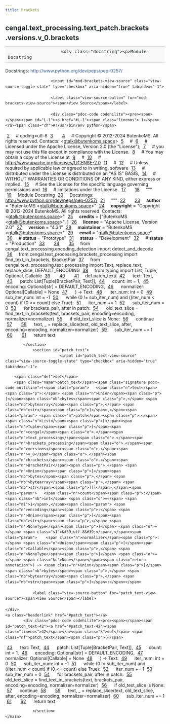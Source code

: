 ```yaml
---
title: brackets
---
```


<div>
    <main class="pdoc">
            <section class="module-info">
                    <h1 class="modulename">
cengal<wbr>.text_processing<wbr>.text_patch<wbr>.brackets<wbr>.versions<wbr>.v_0<wbr>.brackets    </h1>

                        <div class="docstring"><p>Module Docstring
Docstrings: <a href="http://www.python.org/dev/peps/pep-0257/">http://www.python.org/dev/peps/pep-0257/</a></p>
</div>

                        <input id="mod-brackets-view-source" class="view-source-toggle-state" type="checkbox" aria-hidden="true" tabindex="-1">

                        <label class="view-source-button" for="mod-brackets-view-source"><span>View Source</span></label>

                        <div class="pdoc-code codehilite"><pre><span></span><span id="L-1"><a href="#L-1"><span class="linenos"> 1</span></a><span class="ch">#!/usr/bin/env python</span>
</span><span id="L-2"><a href="#L-2"><span class="linenos"> 2</span></a><span class="c1"># coding=utf-8</span>
</span><span id="L-3"><a href="#L-3"><span class="linenos"> 3</span></a>
</span><span id="L-4"><a href="#L-4"><span class="linenos"> 4</span></a><span class="c1"># Copyright © 2012-2024 ButenkoMS. All rights reserved. Contacts: &lt;gtalk@butenkoms.space&gt;</span>
</span><span id="L-5"><a href="#L-5"><span class="linenos"> 5</span></a><span class="c1"># </span>
</span><span id="L-6"><a href="#L-6"><span class="linenos"> 6</span></a><span class="c1"># Licensed under the Apache License, Version 2.0 (the &quot;License&quot;);</span>
</span><span id="L-7"><a href="#L-7"><span class="linenos"> 7</span></a><span class="c1"># you may not use this file except in compliance with the License.</span>
</span><span id="L-8"><a href="#L-8"><span class="linenos"> 8</span></a><span class="c1"># You may obtain a copy of the License at</span>
</span><span id="L-9"><a href="#L-9"><span class="linenos"> 9</span></a><span class="c1"># </span>
</span><span id="L-10"><a href="#L-10"><span class="linenos">10</span></a><span class="c1">#     http://www.apache.org/licenses/LICENSE-2.0</span>
</span><span id="L-11"><a href="#L-11"><span class="linenos">11</span></a><span class="c1"># </span>
</span><span id="L-12"><a href="#L-12"><span class="linenos">12</span></a><span class="c1"># Unless required by applicable law or agreed to in writing, software</span>
</span><span id="L-13"><a href="#L-13"><span class="linenos">13</span></a><span class="c1"># distributed under the License is distributed on an &quot;AS IS&quot; BASIS,</span>
</span><span id="L-14"><a href="#L-14"><span class="linenos">14</span></a><span class="c1"># WITHOUT WARRANTIES OR CONDITIONS OF ANY KIND, either express or implied.</span>
</span><span id="L-15"><a href="#L-15"><span class="linenos">15</span></a><span class="c1"># See the License for the specific language governing permissions and</span>
</span><span id="L-16"><a href="#L-16"><span class="linenos">16</span></a><span class="c1"># limitations under the License.</span>
</span><span id="L-17"><a href="#L-17"><span class="linenos">17</span></a>
</span><span id="L-18"><a href="#L-18"><span class="linenos">18</span></a><span class="sd">&quot;&quot;&quot;</span>
</span><span id="L-19"><a href="#L-19"><span class="linenos">19</span></a><span class="sd">Module Docstring</span>
</span><span id="L-20"><a href="#L-20"><span class="linenos">20</span></a><span class="sd">Docstrings: http://www.python.org/dev/peps/pep-0257/</span>
</span><span id="L-21"><a href="#L-21"><span class="linenos">21</span></a><span class="sd">&quot;&quot;&quot;</span>
</span><span id="L-22"><a href="#L-22"><span class="linenos">22</span></a>
</span><span id="L-23"><a href="#L-23"><span class="linenos">23</span></a><span class="n">__author__</span> <span class="o">=</span> <span class="s2">&quot;ButenkoMS &lt;gtalk@butenkoms.space&gt;&quot;</span>
</span><span id="L-24"><a href="#L-24"><span class="linenos">24</span></a><span class="n">__copyright__</span> <span class="o">=</span> <span class="s2">&quot;Copyright © 2012-2024 ButenkoMS. All rights reserved. Contacts: &lt;gtalk@butenkoms.space&gt;&quot;</span>
</span><span id="L-25"><a href="#L-25"><span class="linenos">25</span></a><span class="n">__credits__</span> <span class="o">=</span> <span class="p">[</span><span class="s2">&quot;ButenkoMS &lt;gtalk@butenkoms.space&gt;&quot;</span><span class="p">,</span> <span class="p">]</span>
</span><span id="L-26"><a href="#L-26"><span class="linenos">26</span></a><span class="n">__license__</span> <span class="o">=</span> <span class="s2">&quot;Apache License, Version 2.0&quot;</span>
</span><span id="L-27"><a href="#L-27"><span class="linenos">27</span></a><span class="n">__version__</span> <span class="o">=</span> <span class="s2">&quot;4.3.1&quot;</span>
</span><span id="L-28"><a href="#L-28"><span class="linenos">28</span></a><span class="n">__maintainer__</span> <span class="o">=</span> <span class="s2">&quot;ButenkoMS &lt;gtalk@butenkoms.space&gt;&quot;</span>
</span><span id="L-29"><a href="#L-29"><span class="linenos">29</span></a><span class="n">__email__</span> <span class="o">=</span> <span class="s2">&quot;gtalk@butenkoms.space&quot;</span>
</span><span id="L-30"><a href="#L-30"><span class="linenos">30</span></a><span class="c1"># __status__ = &quot;Prototype&quot;</span>
</span><span id="L-31"><a href="#L-31"><span class="linenos">31</span></a><span class="n">__status__</span> <span class="o">=</span> <span class="s2">&quot;Development&quot;</span>
</span><span id="L-32"><a href="#L-32"><span class="linenos">32</span></a><span class="c1"># __status__ = &quot;Production&quot;</span>
</span><span id="L-33"><a href="#L-33"><span class="linenos">33</span></a>
</span><span id="L-34"><a href="#L-34"><span class="linenos">34</span></a>
</span><span id="L-35"><a href="#L-35"><span class="linenos">35</span></a><span class="kn">from</span> <span class="nn">cengal.text_processing.encoding_detection</span> <span class="kn">import</span> <span class="n">detect_and_decode</span>
</span><span id="L-36"><a href="#L-36"><span class="linenos">36</span></a><span class="kn">from</span> <span class="nn">cengal.text_processing.brackets_processing</span> <span class="kn">import</span> <span class="n">find_text_in_brackets</span><span class="p">,</span> <span class="n">BracketPair</span>
</span><span id="L-37"><a href="#L-37"><span class="linenos">37</span></a><span class="kn">from</span> <span class="nn">cengal.text_processing.text_processing</span> <span class="kn">import</span> <span class="n">Text</span><span class="p">,</span> <span class="n">replace_text</span><span class="p">,</span> <span class="n">replace_slice</span><span class="p">,</span> <span class="n">DEFAULT_ENCODING</span>
</span><span id="L-38"><a href="#L-38"><span class="linenos">38</span></a><span class="kn">from</span> <span class="nn">typing</span> <span class="kn">import</span> <span class="n">List</span><span class="p">,</span> <span class="n">Tuple</span><span class="p">,</span> <span class="n">Optional</span><span class="p">,</span> <span class="n">Callable</span>
</span><span id="L-39"><a href="#L-39"><span class="linenos">39</span></a>
</span><span id="L-40"><a href="#L-40"><span class="linenos">40</span></a>
</span><span id="L-41"><a href="#L-41"><span class="linenos">41</span></a><span class="k">def</span> <span class="nf">patch_text</span><span class="p">(</span>
</span><span id="L-42"><a href="#L-42"><span class="linenos">42</span></a>    <span class="n">text</span><span class="p">:</span> <span class="n">Text</span><span class="p">,</span> 
</span><span id="L-43"><a href="#L-43"><span class="linenos">43</span></a>    <span class="n">patch</span><span class="p">:</span> <span class="n">List</span><span class="p">[</span><span class="n">Tuple</span><span class="p">[</span><span class="n">BracketPair</span><span class="p">,</span> <span class="n">Text</span><span class="p">]],</span> 
</span><span id="L-44"><a href="#L-44"><span class="linenos">44</span></a>    <span class="n">count</span><span class="p">:</span> <span class="nb">int</span> <span class="o">=</span> <span class="mi">1</span><span class="p">,</span> 
</span><span id="L-45"><a href="#L-45"><span class="linenos">45</span></a>    <span class="n">encoding</span><span class="p">:</span> <span class="n">Optional</span><span class="p">[</span><span class="nb">str</span><span class="p">]</span> <span class="o">=</span> <span class="n">DEFAULT_ENCODING</span><span class="p">,</span> 
</span><span id="L-46"><a href="#L-46"><span class="linenos">46</span></a>    <span class="n">normalizer</span><span class="p">:</span> <span class="n">Optional</span><span class="p">[</span><span class="n">Callable</span><span class="p">]</span> <span class="o">=</span> <span class="kc">None</span>
</span><span id="L-47"><a href="#L-47"><span class="linenos">47</span></a>    <span class="p">)</span> <span class="o">-&gt;</span> <span class="n">Text</span><span class="p">:</span>
</span><span id="L-48"><a href="#L-48"><span class="linenos">48</span></a>    <span class="n">iter_num</span><span class="p">:</span> <span class="nb">int</span> <span class="o">=</span> <span class="mi">0</span>
</span><span id="L-49"><a href="#L-49"><span class="linenos">49</span></a>    <span class="n">sub_iter_num</span><span class="p">:</span> <span class="nb">int</span> <span class="o">=</span> <span class="o">-</span><span class="mi">1</span>
</span><span id="L-50"><a href="#L-50"><span class="linenos">50</span></a>    <span class="k">while</span> <span class="p">(</span><span class="mi">0</span> <span class="o">!=</span> <span class="n">sub_iter_num</span><span class="p">)</span> <span class="ow">and</span> <span class="p">((</span><span class="n">iter_num</span> <span class="o">&lt;</span> <span class="n">count</span><span class="p">)</span> <span class="k">if</span> <span class="p">(</span><span class="mi">0</span> <span class="o">&lt;=</span> <span class="n">count</span><span class="p">)</span> <span class="k">else</span> <span class="kc">True</span><span class="p">):</span>
</span><span id="L-51"><a href="#L-51"><span class="linenos">51</span></a>        <span class="n">iter_num</span> <span class="o">+=</span> <span class="mi">1</span>
</span><span id="L-52"><a href="#L-52"><span class="linenos">52</span></a>        <span class="n">sub_iter_num</span> <span class="o">=</span> <span class="mi">0</span>
</span><span id="L-53"><a href="#L-53"><span class="linenos">53</span></a>        <span class="k">for</span> <span class="n">brackets_pair</span><span class="p">,</span> <span class="n">after</span> <span class="ow">in</span> <span class="n">patch</span><span class="p">:</span>
</span><span id="L-54"><a href="#L-54"><span class="linenos">54</span></a>            <span class="n">old_text_slice</span> <span class="o">=</span> <span class="n">find_text_in_brackets</span><span class="p">(</span><span class="n">text</span><span class="p">,</span> <span class="n">brackets_pair</span><span class="p">,</span> <span class="n">encoding</span><span class="o">=</span><span class="n">encoding</span><span class="p">,</span> <span class="n">normalizer</span><span class="o">=</span><span class="n">normalizer</span><span class="p">)</span>
</span><span id="L-55"><a href="#L-55"><span class="linenos">55</span></a>            <span class="k">if</span> <span class="n">old_text_slice</span> <span class="ow">is</span> <span class="kc">None</span><span class="p">:</span>
</span><span id="L-56"><a href="#L-56"><span class="linenos">56</span></a>                <span class="k">continue</span>
</span><span id="L-57"><a href="#L-57"><span class="linenos">57</span></a>
</span><span id="L-58"><a href="#L-58"><span class="linenos">58</span></a>            <span class="n">text</span><span class="p">,</span> <span class="n">_</span> <span class="o">=</span> <span class="n">replace_slice</span><span class="p">(</span><span class="n">text</span><span class="p">,</span> <span class="n">old_text_slice</span><span class="p">,</span> <span class="n">after</span><span class="p">,</span> <span class="n">encoding</span><span class="o">=</span><span class="n">encoding</span><span class="p">,</span> <span class="n">normalizer</span><span class="o">=</span><span class="n">normalizer</span><span class="p">)</span>
</span><span id="L-59"><a href="#L-59"><span class="linenos">59</span></a>            <span class="n">sub_iter_num</span> <span class="o">+=</span> <span class="mi">1</span>
</span><span id="L-60"><a href="#L-60"><span class="linenos">60</span></a>
</span><span id="L-61"><a href="#L-61"><span class="linenos">61</span></a>    <span class="k">return</span> <span class="n">text</span>
</span></pre></div>


            </section>
                <section id="patch_text">
                            <input id="patch_text-view-source" class="view-source-toggle-state" type="checkbox" aria-hidden="true" tabindex="-1">
<div class="attr function">
            
        <span class="def">def</span>
        <span class="name">patch_text</span><span class="signature pdoc-code multiline">(<span class="param">	<span class="n">text</span><span class="p">:</span> <span class="n">Union</span><span class="p">[</span><span class="nb">bytes</span><span class="p">,</span> <span class="nb">bytearray</span><span class="p">,</span> <span class="nb">str</span><span class="p">]</span>,</span><span class="param">	<span class="n">patch</span><span class="p">:</span> <span class="n">List</span><span class="p">[</span><span class="n">Tuple</span><span class="p">[</span><span class="n">cengal</span><span class="o">.</span><span class="n">text_processing</span><span class="o">.</span><span class="n">brackets_processing</span><span class="o">.</span><span class="n">versions</span><span class="o">.</span><span class="n">v_0</span><span class="o">.</span><span class="n">brackets</span><span class="o">.</span><span class="n">BracketPair</span><span class="p">,</span> <span class="n">Union</span><span class="p">[</span><span class="nb">bytes</span><span class="p">,</span> <span class="nb">bytearray</span><span class="p">,</span> <span class="nb">str</span><span class="p">]]]</span>,</span><span class="param">	<span class="n">count</span><span class="p">:</span> <span class="nb">int</span> <span class="o">=</span> <span class="mi">1</span>,</span><span class="param">	<span class="n">encoding</span><span class="p">:</span> <span class="n">Union</span><span class="p">[</span><span class="nb">str</span><span class="p">,</span> <span class="n">NoneType</span><span class="p">]</span> <span class="o">=</span> <span class="s1">&#39;utf-8&#39;</span>,</span><span class="param">	<span class="n">normalizer</span><span class="p">:</span> <span class="n">Union</span><span class="p">[</span><span class="n">Callable</span><span class="p">,</span> <span class="n">NoneType</span><span class="p">]</span> <span class="o">=</span> <span class="kc">None</span></span><span class="return-annotation">) -> <span class="n">Union</span><span class="p">[</span><span class="nb">bytes</span><span class="p">,</span> <span class="nb">bytearray</span><span class="p">,</span> <span class="nb">str</span><span class="p">]</span>:</span></span>

                <label class="view-source-button" for="patch_text-view-source"><span>View Source</span></label>

    </div>
    <a class="headerlink" href="#patch_text"></a>
            <div class="pdoc-code codehilite"><pre><span></span><span id="patch_text-42"><a href="#patch_text-42"><span class="linenos">42</span></a><span class="k">def</span> <span class="nf">patch_text</span><span class="p">(</span>
</span><span id="patch_text-43"><a href="#patch_text-43"><span class="linenos">43</span></a>    <span class="n">text</span><span class="p">:</span> <span class="n">Text</span><span class="p">,</span> 
</span><span id="patch_text-44"><a href="#patch_text-44"><span class="linenos">44</span></a>    <span class="n">patch</span><span class="p">:</span> <span class="n">List</span><span class="p">[</span><span class="n">Tuple</span><span class="p">[</span><span class="n">BracketPair</span><span class="p">,</span> <span class="n">Text</span><span class="p">]],</span> 
</span><span id="patch_text-45"><a href="#patch_text-45"><span class="linenos">45</span></a>    <span class="n">count</span><span class="p">:</span> <span class="nb">int</span> <span class="o">=</span> <span class="mi">1</span><span class="p">,</span> 
</span><span id="patch_text-46"><a href="#patch_text-46"><span class="linenos">46</span></a>    <span class="n">encoding</span><span class="p">:</span> <span class="n">Optional</span><span class="p">[</span><span class="nb">str</span><span class="p">]</span> <span class="o">=</span> <span class="n">DEFAULT_ENCODING</span><span class="p">,</span> 
</span><span id="patch_text-47"><a href="#patch_text-47"><span class="linenos">47</span></a>    <span class="n">normalizer</span><span class="p">:</span> <span class="n">Optional</span><span class="p">[</span><span class="n">Callable</span><span class="p">]</span> <span class="o">=</span> <span class="kc">None</span>
</span><span id="patch_text-48"><a href="#patch_text-48"><span class="linenos">48</span></a>    <span class="p">)</span> <span class="o">-&gt;</span> <span class="n">Text</span><span class="p">:</span>
</span><span id="patch_text-49"><a href="#patch_text-49"><span class="linenos">49</span></a>    <span class="n">iter_num</span><span class="p">:</span> <span class="nb">int</span> <span class="o">=</span> <span class="mi">0</span>
</span><span id="patch_text-50"><a href="#patch_text-50"><span class="linenos">50</span></a>    <span class="n">sub_iter_num</span><span class="p">:</span> <span class="nb">int</span> <span class="o">=</span> <span class="o">-</span><span class="mi">1</span>
</span><span id="patch_text-51"><a href="#patch_text-51"><span class="linenos">51</span></a>    <span class="k">while</span> <span class="p">(</span><span class="mi">0</span> <span class="o">!=</span> <span class="n">sub_iter_num</span><span class="p">)</span> <span class="ow">and</span> <span class="p">((</span><span class="n">iter_num</span> <span class="o">&lt;</span> <span class="n">count</span><span class="p">)</span> <span class="k">if</span> <span class="p">(</span><span class="mi">0</span> <span class="o">&lt;=</span> <span class="n">count</span><span class="p">)</span> <span class="k">else</span> <span class="kc">True</span><span class="p">):</span>
</span><span id="patch_text-52"><a href="#patch_text-52"><span class="linenos">52</span></a>        <span class="n">iter_num</span> <span class="o">+=</span> <span class="mi">1</span>
</span><span id="patch_text-53"><a href="#patch_text-53"><span class="linenos">53</span></a>        <span class="n">sub_iter_num</span> <span class="o">=</span> <span class="mi">0</span>
</span><span id="patch_text-54"><a href="#patch_text-54"><span class="linenos">54</span></a>        <span class="k">for</span> <span class="n">brackets_pair</span><span class="p">,</span> <span class="n">after</span> <span class="ow">in</span> <span class="n">patch</span><span class="p">:</span>
</span><span id="patch_text-55"><a href="#patch_text-55"><span class="linenos">55</span></a>            <span class="n">old_text_slice</span> <span class="o">=</span> <span class="n">find_text_in_brackets</span><span class="p">(</span><span class="n">text</span><span class="p">,</span> <span class="n">brackets_pair</span><span class="p">,</span> <span class="n">encoding</span><span class="o">=</span><span class="n">encoding</span><span class="p">,</span> <span class="n">normalizer</span><span class="o">=</span><span class="n">normalizer</span><span class="p">)</span>
</span><span id="patch_text-56"><a href="#patch_text-56"><span class="linenos">56</span></a>            <span class="k">if</span> <span class="n">old_text_slice</span> <span class="ow">is</span> <span class="kc">None</span><span class="p">:</span>
</span><span id="patch_text-57"><a href="#patch_text-57"><span class="linenos">57</span></a>                <span class="k">continue</span>
</span><span id="patch_text-58"><a href="#patch_text-58"><span class="linenos">58</span></a>
</span><span id="patch_text-59"><a href="#patch_text-59"><span class="linenos">59</span></a>            <span class="n">text</span><span class="p">,</span> <span class="n">_</span> <span class="o">=</span> <span class="n">replace_slice</span><span class="p">(</span><span class="n">text</span><span class="p">,</span> <span class="n">old_text_slice</span><span class="p">,</span> <span class="n">after</span><span class="p">,</span> <span class="n">encoding</span><span class="o">=</span><span class="n">encoding</span><span class="p">,</span> <span class="n">normalizer</span><span class="o">=</span><span class="n">normalizer</span><span class="p">)</span>
</span><span id="patch_text-60"><a href="#patch_text-60"><span class="linenos">60</span></a>            <span class="n">sub_iter_num</span> <span class="o">+=</span> <span class="mi">1</span>
</span><span id="patch_text-61"><a href="#patch_text-61"><span class="linenos">61</span></a>
</span><span id="patch_text-62"><a href="#patch_text-62"><span class="linenos">62</span></a>    <span class="k">return</span> <span class="n">text</span>
</span></pre></div>


    

                </section>
    </main>


<style>pre{line-height:125%;}span.linenos{color:inherit; background-color:transparent; padding-left:5px; padding-right:20px;}.pdoc-code .hll{background-color:#ffffcc}.pdoc-code{background:#f8f8f8;}.pdoc-code .c{color:#3D7B7B; font-style:italic}.pdoc-code .err{border:1px solid #FF0000}.pdoc-code .k{color:#008000; font-weight:bold}.pdoc-code .o{color:#666666}.pdoc-code .ch{color:#3D7B7B; font-style:italic}.pdoc-code .cm{color:#3D7B7B; font-style:italic}.pdoc-code .cp{color:#9C6500}.pdoc-code .cpf{color:#3D7B7B; font-style:italic}.pdoc-code .c1{color:#3D7B7B; font-style:italic}.pdoc-code .cs{color:#3D7B7B; font-style:italic}.pdoc-code .gd{color:#A00000}.pdoc-code .ge{font-style:italic}.pdoc-code .gr{color:#E40000}.pdoc-code .gh{color:#000080; font-weight:bold}.pdoc-code .gi{color:#008400}.pdoc-code .go{color:#717171}.pdoc-code .gp{color:#000080; font-weight:bold}.pdoc-code .gs{font-weight:bold}.pdoc-code .gu{color:#800080; font-weight:bold}.pdoc-code .gt{color:#0044DD}.pdoc-code .kc{color:#008000; font-weight:bold}.pdoc-code .kd{color:#008000; font-weight:bold}.pdoc-code .kn{color:#008000; font-weight:bold}.pdoc-code .kp{color:#008000}.pdoc-code .kr{color:#008000; font-weight:bold}.pdoc-code .kt{color:#B00040}.pdoc-code .m{color:#666666}.pdoc-code .s{color:#BA2121}.pdoc-code .na{color:#687822}.pdoc-code .nb{color:#008000}.pdoc-code .nc{color:#0000FF; font-weight:bold}.pdoc-code .no{color:#880000}.pdoc-code .nd{color:#AA22FF}.pdoc-code .ni{color:#717171; font-weight:bold}.pdoc-code .ne{color:#CB3F38; font-weight:bold}.pdoc-code .nf{color:#0000FF}.pdoc-code .nl{color:#767600}.pdoc-code .nn{color:#0000FF; font-weight:bold}.pdoc-code .nt{color:#008000; font-weight:bold}.pdoc-code .nv{color:#19177C}.pdoc-code .ow{color:#AA22FF; font-weight:bold}.pdoc-code .w{color:#bbbbbb}.pdoc-code .mb{color:#666666}.pdoc-code .mf{color:#666666}.pdoc-code .mh{color:#666666}.pdoc-code .mi{color:#666666}.pdoc-code .mo{color:#666666}.pdoc-code .sa{color:#BA2121}.pdoc-code .sb{color:#BA2121}.pdoc-code .sc{color:#BA2121}.pdoc-code .dl{color:#BA2121}.pdoc-code .sd{color:#BA2121; font-style:italic}.pdoc-code .s2{color:#BA2121}.pdoc-code .se{color:#AA5D1F; font-weight:bold}.pdoc-code .sh{color:#BA2121}.pdoc-code .si{color:#A45A77; font-weight:bold}.pdoc-code .sx{color:#008000}.pdoc-code .sr{color:#A45A77}.pdoc-code .s1{color:#BA2121}.pdoc-code .ss{color:#19177C}.pdoc-code .bp{color:#008000}.pdoc-code .fm{color:#0000FF}.pdoc-code .vc{color:#19177C}.pdoc-code .vg{color:#19177C}.pdoc-code .vi{color:#19177C}.pdoc-code .vm{color:#19177C}.pdoc-code .il{color:#666666}</style>
<style>:root{--pdoc-background:#fff;}.pdoc{--text:#212529;--muted:#6c757d;--link:#3660a5;--link-hover:#1659c5;--code:#f8f8f8;--active:#fff598;--accent:#eee;--accent2:#c1c1c1;--nav-hover:rgba(255, 255, 255, 0.5);--name:#0066BB;--def:#008800;--annotation:#007020;}</style>
<style>.pdoc{color:var(--text);box-sizing:border-box;line-height:1.5;background:none;}.pdoc .pdoc-button{cursor:pointer;display:inline-block;border:solid black 1px;border-radius:2px;font-size:.75rem;padding:calc(0.5em - 1px) 1em;transition:100ms all;}.pdoc .pdoc-alert{padding:1rem 1rem 1rem calc(1.5rem + 24px);border:1px solid transparent;border-radius:.25rem;background-repeat:no-repeat;background-position:1rem center;margin-bottom:1rem;}.pdoc .pdoc-alert > *:last-child{margin-bottom:0;}.pdoc .pdoc-alert-note {color:#084298;background-color:#cfe2ff;border-color:#b6d4fe;background-image:url("data:image/svg+xml,%3Csvg%20xmlns%3D%22http%3A//www.w3.org/2000/svg%22%20width%3D%2224%22%20height%3D%2224%22%20fill%3D%22%23084298%22%20viewBox%3D%220%200%2016%2016%22%3E%3Cpath%20d%3D%22M8%2016A8%208%200%201%200%208%200a8%208%200%200%200%200%2016zm.93-9.412-1%204.705c-.07.34.029.533.304.533.194%200%20.487-.07.686-.246l-.088.416c-.287.346-.92.598-1.465.598-.703%200-1.002-.422-.808-1.319l.738-3.468c.064-.293.006-.399-.287-.47l-.451-.081.082-.381%202.29-.287zM8%205.5a1%201%200%201%201%200-2%201%201%200%200%201%200%202z%22/%3E%3C/svg%3E");}.pdoc .pdoc-alert-warning{color:#664d03;background-color:#fff3cd;border-color:#ffecb5;background-image:url("data:image/svg+xml,%3Csvg%20xmlns%3D%22http%3A//www.w3.org/2000/svg%22%20width%3D%2224%22%20height%3D%2224%22%20fill%3D%22%23664d03%22%20viewBox%3D%220%200%2016%2016%22%3E%3Cpath%20d%3D%22M8.982%201.566a1.13%201.13%200%200%200-1.96%200L.165%2013.233c-.457.778.091%201.767.98%201.767h13.713c.889%200%201.438-.99.98-1.767L8.982%201.566zM8%205c.535%200%20.954.462.9.995l-.35%203.507a.552.552%200%200%201-1.1%200L7.1%205.995A.905.905%200%200%201%208%205zm.002%206a1%201%200%201%201%200%202%201%201%200%200%201%200-2z%22/%3E%3C/svg%3E");}.pdoc .pdoc-alert-danger{color:#842029;background-color:#f8d7da;border-color:#f5c2c7;background-image:url("data:image/svg+xml,%3Csvg%20xmlns%3D%22http%3A//www.w3.org/2000/svg%22%20width%3D%2224%22%20height%3D%2224%22%20fill%3D%22%23842029%22%20viewBox%3D%220%200%2016%2016%22%3E%3Cpath%20d%3D%22M5.52.359A.5.5%200%200%201%206%200h4a.5.5%200%200%201%20.474.658L8.694%206H12.5a.5.5%200%200%201%20.395.807l-7%209a.5.5%200%200%201-.873-.454L6.823%209.5H3.5a.5.5%200%200%201-.48-.641l2.5-8.5z%22/%3E%3C/svg%3E");}.pdoc .visually-hidden{position:absolute !important;width:1px !important;height:1px !important;padding:0 !important;margin:-1px !important;overflow:hidden !important;clip:rect(0, 0, 0, 0) !important;white-space:nowrap !important;border:0 !important;}.pdoc h1, .pdoc h2, .pdoc h3{font-weight:300;margin:.3em 0;padding:.2em 0;}.pdoc > section:not(.module-info) h1{font-size:1.5rem;font-weight:500;}.pdoc > section:not(.module-info) h2{font-size:1.4rem;font-weight:500;}.pdoc > section:not(.module-info) h3{font-size:1.3rem;font-weight:500;}.pdoc > section:not(.module-info) h4{font-size:1.2rem;}.pdoc > section:not(.module-info) h5{font-size:1.1rem;}.pdoc a{text-decoration:none;color:var(--link);}.pdoc a:hover{color:var(--link-hover);}.pdoc blockquote{margin-left:2rem;}.pdoc pre{border-top:1px solid var(--accent2);border-bottom:1px solid var(--accent2);margin-top:0;margin-bottom:1em;padding:.5rem 0 .5rem .5rem;overflow-x:auto;background-color:var(--code);}.pdoc code{color:var(--text);padding:.2em .4em;margin:0;font-size:85%;background-color:var(--accent);border-radius:6px;}.pdoc a > code{color:inherit;}.pdoc pre > code{display:inline-block;font-size:inherit;background:none;border:none;padding:0;}.pdoc > section:not(.module-info){margin-bottom:1.5rem;}.pdoc .modulename{margin-top:0;font-weight:bold;}.pdoc .modulename a{color:var(--link);transition:100ms all;}.pdoc .git-button{float:right;border:solid var(--link) 1px;}.pdoc .git-button:hover{background-color:var(--link);color:var(--pdoc-background);}.view-source-toggle-state,.view-source-toggle-state ~ .pdoc-code{display:none;}.view-source-toggle-state:checked ~ .pdoc-code{display:block;}.view-source-button{display:inline-block;float:right;font-size:.75rem;line-height:1.5rem;color:var(--muted);padding:0 .4rem 0 1.3rem;cursor:pointer;text-indent:-2px;}.view-source-button > span{visibility:hidden;}.module-info .view-source-button{float:none;display:flex;justify-content:flex-end;margin:-1.2rem .4rem -.2rem 0;}.view-source-button::before{position:absolute;content:"View Source";display:list-item;list-style-type:disclosure-closed;}.view-source-toggle-state:checked ~ .attr .view-source-button::before,.view-source-toggle-state:checked ~ .view-source-button::before{list-style-type:disclosure-open;}.pdoc .docstring{margin-bottom:1.5rem;}.pdoc section:not(.module-info) .docstring{margin-left:clamp(0rem, 5vw - 2rem, 1rem);}.pdoc .docstring .pdoc-code{margin-left:1em;margin-right:1em;}.pdoc h1:target,.pdoc h2:target,.pdoc h3:target,.pdoc h4:target,.pdoc h5:target,.pdoc h6:target,.pdoc .pdoc-code > pre > span:target{background-color:var(--active);box-shadow:-1rem 0 0 0 var(--active);}.pdoc .pdoc-code > pre > span:target{display:block;}.pdoc div:target > .attr,.pdoc section:target > .attr,.pdoc dd:target > a{background-color:var(--active);}.pdoc *{scroll-margin:2rem;}.pdoc .pdoc-code .linenos{user-select:none;}.pdoc .attr:hover{filter:contrast(0.95);}.pdoc section, .pdoc .classattr{position:relative;}.pdoc .headerlink{--width:clamp(1rem, 3vw, 2rem);position:absolute;top:0;left:calc(0rem - var(--width));transition:all 100ms ease-in-out;opacity:0;}.pdoc .headerlink::before{content:"#";display:block;text-align:center;width:var(--width);height:2.3rem;line-height:2.3rem;font-size:1.5rem;}.pdoc .attr:hover ~ .headerlink,.pdoc *:target > .headerlink,.pdoc .headerlink:hover{opacity:1;}.pdoc .attr{display:block;margin:.5rem 0 .5rem;padding:.4rem .4rem .4rem 1rem;background-color:var(--accent);overflow-x:auto;}.pdoc .classattr{margin-left:2rem;}.pdoc .name{color:var(--name);font-weight:bold;}.pdoc .def{color:var(--def);font-weight:bold;}.pdoc .signature{background-color:transparent;}.pdoc .param, .pdoc .return-annotation{white-space:pre;}.pdoc .signature.multiline .param{display:block;}.pdoc .signature.condensed .param{display:inline-block;}.pdoc .annotation{color:var(--annotation);}.pdoc .view-value-toggle-state,.pdoc .view-value-toggle-state ~ .default_value{display:none;}.pdoc .view-value-toggle-state:checked ~ .default_value{display:inherit;}.pdoc .view-value-button{font-size:.5rem;vertical-align:middle;border-style:dashed;margin-top:-0.1rem;}.pdoc .view-value-button:hover{background:white;}.pdoc .view-value-button::before{content:"show";text-align:center;width:2.2em;display:inline-block;}.pdoc .view-value-toggle-state:checked ~ .view-value-button::before{content:"hide";}.pdoc .inherited{margin-left:2rem;}.pdoc .inherited dt{font-weight:700;}.pdoc .inherited dt, .pdoc .inherited dd{display:inline;margin-left:0;margin-bottom:.5rem;}.pdoc .inherited dd:not(:last-child):after{content:", ";}.pdoc .inherited .class:before{content:"class ";}.pdoc .inherited .function a:after{content:"()";}.pdoc .search-result .docstring{overflow:auto;max-height:25vh;}.pdoc .search-result.focused > .attr{background-color:var(--active);}.pdoc .attribution{margin-top:2rem;display:block;opacity:0.5;transition:all 200ms;filter:grayscale(100%);}.pdoc .attribution:hover{opacity:1;filter:grayscale(0%);}.pdoc .attribution img{margin-left:5px;height:35px;vertical-align:middle;width:70px;transition:all 200ms;}.pdoc table{display:block;width:max-content;max-width:100%;overflow:auto;margin-bottom:1rem;}.pdoc table th{font-weight:600;}.pdoc table th, .pdoc table td{padding:6px 13px;border:1px solid var(--accent2);}</style></div>